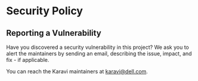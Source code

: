 <!--
Copyright (c) 2020 Dell Inc., or its subsidiaries. All Rights Reserved.

Licensed under the Apache License, Version 2.0 (the "License");
you may not use this file except in compliance with the License.
You may obtain a copy of the License at

    http://www.apache.org/licenses/LICENSE-2.0
-->

# Security Policy

## Reporting a Vulnerability

Have you discovered a security vulnerability in this project?
We ask you to alert the maintainers by sending an email, describing the issue, impact, and fix - if applicable.

You can reach the Karavi maintainers at karavi@dell.com.
